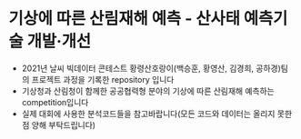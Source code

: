 # 기상에 따른 산림재해 예측 - 산사태 예측기술 개발·개선

 * 2021년 날씨 빅데이터 콘테스트 황령산호랑이(백승훈, 황영산, 김경희, 공하경)팀의 프로젝트 과정을 기록한 repository 입니다
 * 기상청과 산림청이 함께한 공공협력형 분야의 기상에 따른 산림재해 예측하는 competition입니다
 * 실제 대회에 사용한 분석코드들을 참고바랍니다(모든 코드와 데이터는 올리지 못한점 양해 부탁드립니다)


